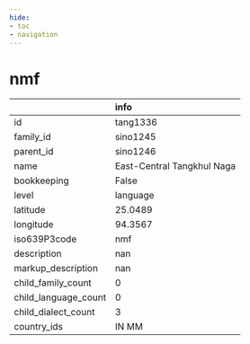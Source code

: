 ```yaml
---
hide:
- toc
- navigation
---
```

# nmf
|                      | info                       |
|:---------------------|:---------------------------|
| id                   | tang1336                   |
| family_id            | sino1245                   |
| parent_id            | sino1246                   |
| name                 | East-Central Tangkhul Naga |
| bookkeeping          | False                      |
| level                | language                   |
| latitude             | 25.0489                    |
| longitude            | 94.3567                    |
| iso639P3code         | nmf                        |
| description          | nan                        |
| markup_description   | nan                        |
| child_family_count   | 0                          |
| child_language_count | 0                          |
| child_dialect_count  | 3                          |
| country_ids          | IN MM                      |